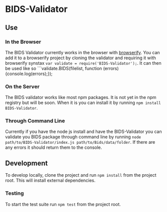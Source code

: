 # BIDS-Validator

## Use

### In the Browser

The BIDS Validator currently works in the browser with [browserify](http://browserify.org/). You can add it to a browserify project by cloning the validator and requiring it with browserify synstax ```var validate = require('BIDS-Validator');```. It can then be used like so ```validate.BIDS(filelist, function (errors) {console.log(errors);});

### On the Server

The BIDS validator works like most npm packages. It is not yet in the npm registry but will be soon. When it is you can install it by running ```npm install BIDS-Validator```. 

### Through Command Line

Currently if you have the node js install and have the BIDS-Validator you can validate you BIDS package through command line by running ```node path/to/BIDS-Validator/index.js path/to/Bids/data/folder```. If there are any errors it should return them to the console.

## Development

To develop locally, clone the project and run ```npm install``` from the project root. This will install external dependencies.

### Testing

To start the test suite run ```npm test``` from the project root.
